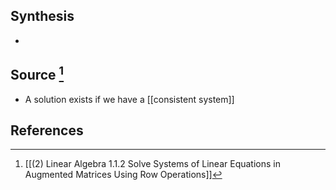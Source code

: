 ## Synthesis
- 
## Source [^1]
- A solution exists if we have a [[consistent system]]
## References

[^1]: [[(2) Linear Algebra 1.1.2 Solve Systems of Linear Equations in Augmented Matrices Using Row Operations]]